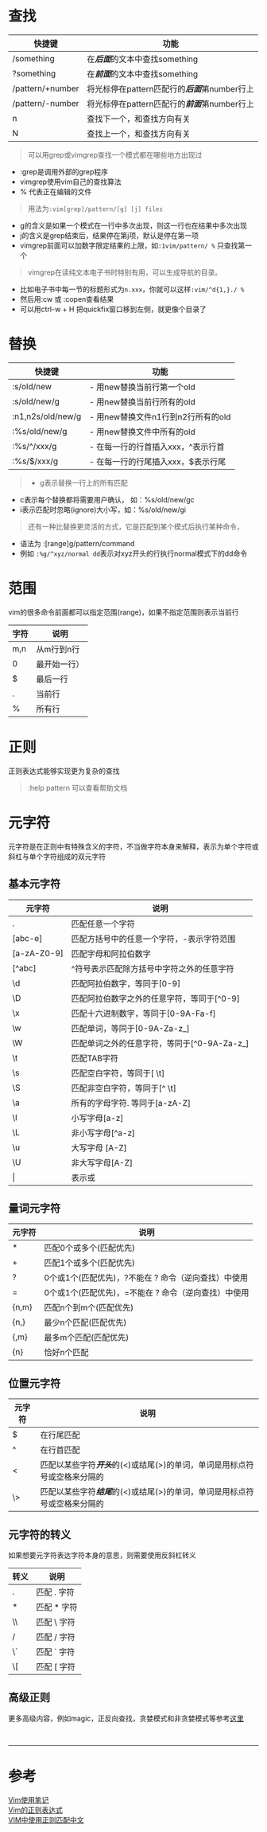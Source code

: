 # 查找
|快捷键 | 功能 |
|--- |--- |
|/something | 在***后面***的文本中查找something |
|?something | 在***前面***的文本中查找something |
|/pattern/+number | 将光标停在pattern匹配行的***后面***第number行上 |
|/pattern/-number | 将光标停在pattern匹配行的***前面***第number行上 |
|n | 查找下一个，和查找方向有关 |
|N | 查找上一个，和查找方向有关 |
> 可以用grep或vimgrep查找一个模式都在哪些地方出现过
- :grep是调用外部的grep程序
- vimgrep使用vim自己的查找算法
- % 代表正在编辑的文件

>用法为`:vim[grep]/pattern/[g] [j] files`
- g的含义是如果一个模式在一行中多次出现，则这一行也在结果中多次出现
- j的含义是grep结束后，结果停在第j项，默认是停在第一项
- vimgrep前面可以加数字限定结果的上限，如`:1vim/pattern/ %` 只查找第一个
 
> vimgrep在读纯文本电子书时特别有用，可以生成导航的目录。
- 比如电子书中每一节的标题形式为`n.xxx`，你就可以这样`:vim/^d{1,}./ %`
- 然后用:cw 或 :copen查看结果
- 可以用ctrl-w + H 把quickfix窗口移到左侧，就更像个目录了


# 替换
|快捷键 | 功能 |
|--- |--- |
|:s/old/new | - 用new替换当前行第一个old |
|:s/old/new/g | - 用new替换当前行所有的old |
|:n1,n2s/old/new/g |- 用new替换文件n1行到n2行所有的old |
|:%s/old/new/g |- 用new替换文件中所有的old |
|:%s/^/xxx/g |- 在每一行的行首插入xxx，^表示行首 |
|:%s/$/xxx/g |- 在每一行的行尾插入xxx，$表示行尾 |
> - g表示替换一行上的所有匹配
- c表示每个替换都将需要用户确认， 如：%s/old/new/gc
- i表示匹配时忽略(ignore)大小写，如：%s/old/new/gi

> 还有一种比替换更灵活的方式，它是匹配到某个模式后执行某种命令，
- 语法为 :[range]g/pattern/command
- 例如 `:%g/^xyz/normal dd`表示对xyz开头的行执行normal模式下的dd命令

# 范围
vim的很多命令前面都可以指定范围(range)，如果不指定范围则表示当前行

|字符 | 说明 |
|--- |--- |
|m,n | 从m行到n行 |
|0 | 最开始一行）|
|$ | 最后一行 |
|. | 当前行 |
|% | 所有行 |


# 正则
正则表达式能够实现更为复杂的查找
> :help pattern 可以查看帮助文档

# 元字符
元字符是在正则中有特殊含义的字符，不当做字符本身来解释，表示为单个字符或斜杠与单个字符组成的双元字符

## 基本元字符
|元字符 | 说明 |
|--- |--- |
|. | 匹配任意一个字符 |
|[abc-e] | 匹配方括号中的任意一个字符，-表示字符范围 |
|[a-zA-Z0-9] | 匹配字母和阿拉伯数字 |
|\[^abc] | ^符号表示匹配除方括号中字符之外的任意字符 |
|\d | 匹配阿拉伯数字，等同于[0-9] |
|\D | 匹配阿拉伯数字之外的任意字符，等同于\[^0-9] |
|\x | 匹配十六进制数字，等同于[0-9A-Fa-f] |
|\w | 匹配单词，等同于[0-9A-Za-z_] |
|\W | 匹配单词之外的任意字符，等同于\[^0-9A-Za-z_] |
|\t | 匹配TAB字符 |
|\s | 匹配空白字符，等同于[ \t] |
|\S | 匹配非空白字符，等同于\[^ \t] |
|\a | 所有的字母字符. 等同于[a-zA-Z] |
|\l | 小写字母[a-z] |
|\L | 非小写字母\[^a-z] | 
|\u | 大写字母 [A-Z] |
|\U | 非大写字母\[A-Z] |
|\\| | 表示或 |

## 量词元字符
|元字符 | 说明 |
|--- |--- |
|* | 匹配0个或多个(匹配优先) |
|\+ | 匹配1个或多个(匹配优先) |
|\? | 0个或1个(匹配优先)，\?不能在 ? 命令（逆向查找）中使用 |
|\= | 0个或1个(匹配优先)，\=不能在 ? 命令（逆向查找）中使用 |
|\{n,m}	 | 匹配n个到m个(匹配优先) |
|\{n,} | 最少n个匹配(匹配优先) |
|\{,m} | 最多m个匹配(匹配优先) |
|\{n} | 恰好n个匹配 |


## 位置元字符
|元字符 | 说明 |
|--- |--- |
|$ | 在行尾匹配|
|^ | 在行首匹配 |
|\< | 匹配以某些字符***开头***的(\<)或结尾(\>)的单词，单词是用标点符号或空格来分隔的 |
|\\> | 匹配以某些字符***结尾***的(\<)或结尾(\>)的单词，单词是用标点符号或空格来分隔的 |


## 元字符的转义
如果想要元字符表达字符本身的意思，则需要使用反斜杠转义

|转义 | 说明 |
|--- |--- |
|\. | 匹配 . 字符 |
|\* | 匹配 * 字符 |
|\\\\ | 匹配 \\ 字符 |
|\/ | 匹配 / 字符 |
|\\` | 匹配 ` 字符 |
|\\[ | 匹配 [ 字符 |


## 高级正则
更多高级内容，例如magic，正反向查找，贪婪模式和非贪婪模式等参考[这里][2]

<br/>

---

# 参考

[Vim使用笔记][1]  
[Vim的正则表达式][2]  
[VIM中使用正则匹配中文][3]  

[1]: http://www.cnblogs.com/jiqingwu/archive/2012/06/14/vim_notes.html
[2]: http://www.jianshu.com/p/3abd6fbc3322
[3]: https://my.oschina.net/hotleave/blog/341500
